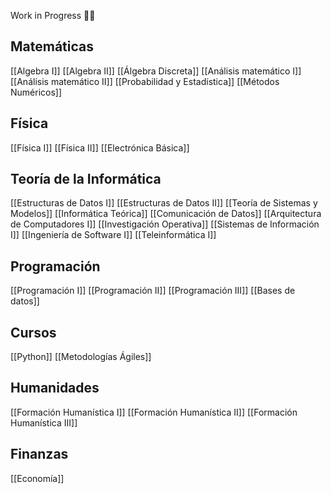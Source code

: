 Work in Progress 👨‍🏭

## Matemáticas
[[Algebra I]]  [[Algebra II]]  [[Álgebra Discreta]]
[[Análisis matemático I]]  [[Análisis matemático II]]
[[Probabilidad y Estadística]]
[[Métodos Numéricos]]
## Física
[[Física I]]  [[Física II]] 
[[Electrónica Básica]]
## Teoría de la Informática
[[Estructuras de Datos I]]  [[Estructuras de Datos II]]
[[Teoría de Sistemas y Modelos]]
[[Informática Teórica]]
[[Comunicación de Datos]]
[[Arquitectura de Computadores I]]
[[Investigación Operativa]]
[[Sistemas de Información I]]
[[Ingeniería de Software I]]
[[Teleinformática I]]
## Programación
[[Programación I]]  [[Programación II]]  [[Programación III]]
[[Bases de datos]]
## Cursos
[[Python]]
[[Metodologías Ágiles]]
## Humanidades
[[Formación Humanística I]]  [[Formación Humanística II]]  [[Formación Humanística III]]

##  Finanzas
[[Economía]]